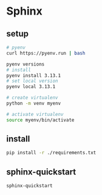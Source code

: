 # Sphinx

## setup

```bash
# pyenv
curl https://pyenv.run | bash

pyenv versions
# install
pyenv install 3.13.1
# set local version
pyenv local 3.13.1

# create virtualenv
python -m venv myenv

# activate virtualenv
source myenv/bin/activate
```

## install

```bash
pip install -r ./requirements.txt
```

## sphinx-quickstart

```bash
sphinx-quickstart
```
